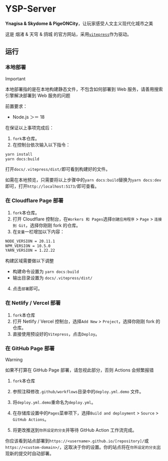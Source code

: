# YSP-Server

**Ynagisa & Skydome & PigeONCity**，让玩家感受人文主义现代化城市之美

这是 烟渚 & 天穹 & 鸽城 的官方网站，采用[`vitepress`](https://vitepress.dev/)作为驱动。

## 运行
### 本地部署

> [!IMPORTANT]  
> 本地部署指的是在本地构建静态文件，不包含如何部署到 Web 服务，请善用搜索引擎解决部署到 Web 服务的问题

前置要求：

- Node.js ＞＝ 18 

在保证以上事项完成后：

1. `fork`本仓库。
2. 在控制台依次输入以下指令：

```bash
yarn install
yarn docs:build
```

打开`docs/.vitepress/dist/`即可看到构建好的文件。

如需在本地预览，只需要将以上步骤中的`yarn docs:build`替换为`yarn docs:dev`即可，打开`http://localhost:5173/`即可查看。

### 在 Cloudflare Page 部署

1. `fork`本仓库。
2. 打开 Cloudflare 控制台，在`Workers 和 Pages`选择`创建应用程序` > `Page` > `连接到 Git`，选择你刚刚 fork 的仓库。
3. 在`变量`一栏增加以下内容：

```bash
NODE_VERSION = 20.11.1
NPM_VERSION = 10.5.0
YARN_VERSION = 1.22.22
```

构建区域需要做以下调整
- 构建命令设置为 `yarn docs:build`
- 输出目录设置为 `docs/.vitepress/dist/`

4. 点击`部署`即可。

### 在 Netlify / Vercel 部署

1. `fork`本仓库
2. 打开 Netlify / Vercel 控制台，选择`Add New` > `Project`，选择你刚刚 fork 的仓库。
3. 直接使用预设好的`Vitepress`，点击`Deploy`。

### 在 GitHub Page 部署

> [!WARNING]  
> 如果不打算在 GitHub Page 部署，请忽视此部分，否则 Actions 会频繁报错

1. `fork`本仓库

2. 参照注释修改`.github/workflows`目录中的`deploy.yml.demo` 文件。

3. 将`deploy.yml.demo`重命名为`deploy.yml`。

4. 在存储库设置中的`Pages`菜单项下，选择`Build and deployment` > `Source` > `GitHub Actions`。

5. 将更改推送到`你所设定的分支`并等待 GitHub Action 工作流完成。

你应该看到站点部署到`https://<username>.github.io/[repository]/`或`https://<custom-domain>/`，这取决于你的设置。你的站点将在`你所设定的分支`出现新的提交时自动部署。
